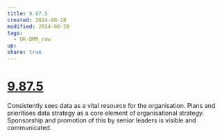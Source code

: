 ```yaml
---
title: 9.87.5
created: 2024-08-28
modified: 2024-08-28
tags:
  - UK-DMM_row
up: 
share: true
---
```

# [9.87.5](9.87.5.md)

Consistently sees data as a vital resource for the organisation. Plans and prioritises data strategy as a core element of organisational strategy. Sponsorship and promotion of this by senior leaders is visible and communicated.
